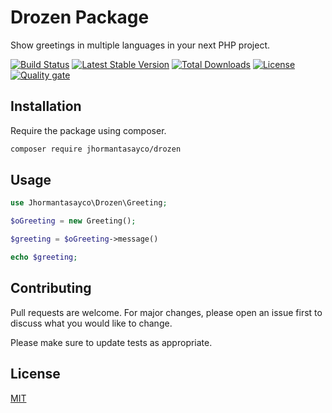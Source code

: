 # Drozen Package

Show greetings in multiple languages in your next PHP project.

[![Build Status](https://travis-ci.org/jhormantasayco/drozen.svg?branch=master)](https://travis-ci.org/jhormantasayco/drozen.svg?branch=master)
[![Latest Stable Version](https://poser.pugx.org/jhormantasayco/drozen/v/stable)](https://packagist.org/packages/jhormantasayco/drozen)
[![Total Downloads](https://poser.pugx.org/jhormantasayco/drozen/downloads)](https://packagist.org/packages/jhormantasayco/drozen)
[![License](https://poser.pugx.org/jhormantasayco/drozen/license)](https://packagist.org/packages/jhormantasayco/drozen)
[![Quality gate](https://sonarcloud.io/api/project_badges/quality_gate?project=jhormantasayco_drozen)](https://sonarcloud.io/dashboard?id=jhormantasayco_drozen)

## Installation

Require the package using composer.

```bash
composer require jhormantasayco/drozen
```

## Usage

```php
use Jhormantasayco\Drozen\Greeting;

$oGreeting = new Greeting();

$greeting = $oGreeting->message()

echo $greeting;
```

## Contributing
Pull requests are welcome. For major changes, please open an issue first to discuss what you would like to change.

Please make sure to update tests as appropriate.

## License
[MIT](./LICENSE.md)
